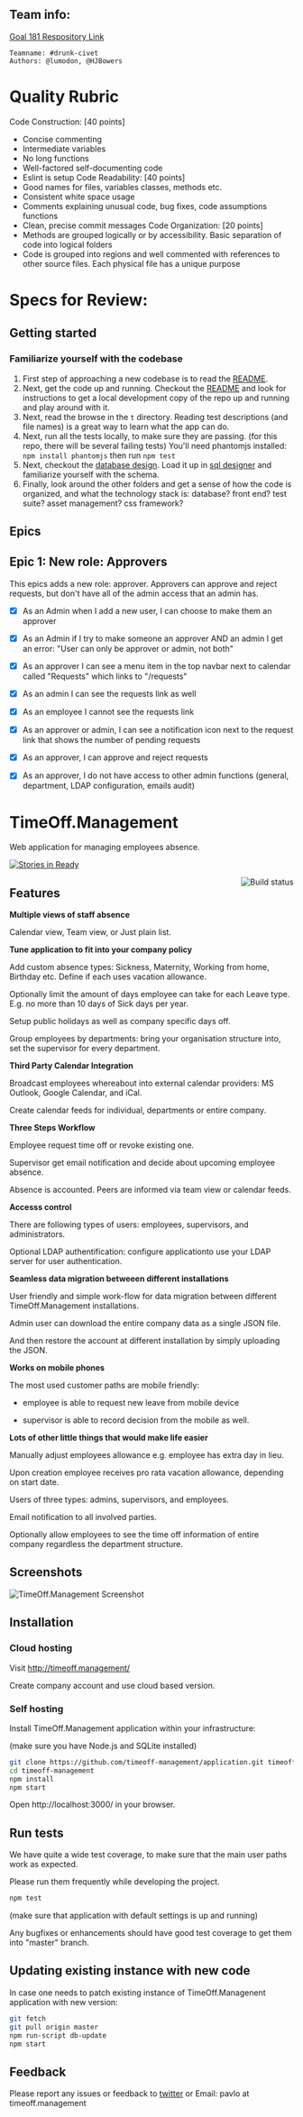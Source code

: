 ## Team info:
[Goal 181 Respository Link](http://jsdev.learnersguild.org/goals/181-Timeoff_Snapshot-Approver_Epic.html)
```
Teamname: #drunk-civet
Authors: @lumodon, @HJBowers
```

# Quality Rubric

Code Construction: [40 points]
- Concise commenting
- Intermediate variables
- No long functions
- Well-factored self-documenting code
- Eslint is setup
Code Readability: [40 points]
- Good names for files, variables classes, methods etc.
- Consistent white space usage
- Comments explaining unusual code, bug fixes, code assumptions functions
- Clean, precise commit messages
Code Organization: [20 points]
- Methods are grouped logically or by accessibility. Basic separation of code into logical folders
- Code is grouped into regions and well commented with references to other source files. Each physical file has a unique purpose

# Specs for Review:

## Getting started

### Familiarize yourself with the codebase

1. First step of approaching a new codebase is to read the [README](README.md).
1. Next, get the code up and running. Checkout the [README](README.md) and look for instructions to get a local development copy of the repo up and running and play around with it.
1. Next, read the browse in the `t` directory. Reading test descriptions (and file names) is a great way to learn what the app can do.
1. Next, run all the tests locally, to make sure they are passing. (for this repo, there will be several failing tests) You'll need phantomjs installed: `npm install phantomjs` then run `npm test`
1. Next, checkout the [database design](docs/db_design.txt). Load it up in [sql designer](http://sql.apps.learnersguild.org/) and familiarize yourself with the schema.
1. Finally, look around the other folders and get a sense of how the code is organized, and what the technology stack is: database? front end? test suite? asset management? css framework?


## Epics

## Epic 1: New role: Approvers

This epics adds a new role: approver. Approvers can approve and reject requests, but don't have all of the admin access that an admin has.

- [X] As an Admin when I add a new user, I can choose to make them an approver<br>
- [X] As an Admin if I try to make someone an approver AND an admin I get an error: "User can only be approver or admin, not both"<br>
- [X] As an approver I can see a menu item in the top navbar next to calendar called "Requests" which links to "/requests"<br>
- [X] As an admin I can see the requests link as well<br>
- [X] As an employee I cannot see the requests link<br>
- [X] As an approver or admin, I can see a notification icon next to the request link that shows the number of pending requests<br>
- [X] As an approver, I can approve and reject requests<br>
- [X] As an approver, I do not have access to other admin functions (general, department, LDAP configuration, emails audit)<br>


# TimeOff.Management

Web application for managing employees absence.

[![Stories in Ready](https://badge.waffle.io/timeoff-management/application.png?label=ready&title=Ready)](https://waffle.io/timeoff-management/application)

<a href="https://travis-ci.org/timeoff-management/application"><img align="right" src="https://travis-ci.org/timeoff-management/application.svg?branch=master" alt="Build status" /></a>

## Features

**Multiple views of staff absence**

Calendar view, Team view, or Just plain list.

**Tune application to fit into your company policy**

Add custom absence types: Sickness, Maternity, Working from home, Birthday etc. Define if each uses vacation allowance.

Optionally limit the amount of days employee can take for each Leave type. E.g. no more than 10 days of Sick days per year.

Setup public holidays as well as company specific days off.

Group employees by departments: bring your organisation structure into, set the supervisor for every department.

**Third Party Calendar Integration**

Broadcast employees whereabout into external calendar providers: MS Outlook, Google Calendar, and iCal.

Create calendar feeds for individual, departments or entire company.

**Three Steps Workflow**

Employee request time off or revoke existing one.

Supervisor get email notification and decide about upcoming employee absence.

Absence is accounted. Peers are informed via team view or calendar feeds.

**Accesss control**

There are following types of users: employees, supervisors, and administrators.

Optional LDAP authentification: configure applicationto use your LDAP server for user authentication.

**Seamless data migration betweeen different installations**

User friendly and simple work-flow for data migration between different TimeOff.Management installations.

Admin user can download the entire company data as a single JSON file.

And then restore the account at different installation by simply uploading the JSON.

**Works on mobile phones**

The most used customer paths are mobile friendly:

* employee is able to request new leave from mobile device

* supervisor is able to record decision from the mobile as well.

**Lots of other little things that would make life easier**

Manually adjust employees allowance
e.g. employee has extra day in lieu.

Upon creation employee receives pro rata vacation allowance, depending on start date.

Users of three types: admins, supervisors, and employees.

Email notification to all involved parties.

Optionally allow employees to see the time off information of entire company regardless the department structure.

## Screenshots

![TimeOff.Management Screenshot](https://raw.githubusercontent.com/timeoff-management/application/master/public/img/readme_screenshot.png)

## Installation

### Cloud hosting

Visit http://timeoff.management/

Create company account and use cloud based version.

### Self hosting

Install TimeOff.Management application within your infrastructure:

(make sure you have Node.js and SQLite installed)

```bash
git clone https://github.com/timeoff-management/application.git timeoff-management
cd timeoff-management
npm install
npm start
```
Open http://localhost:3000/ in your browser.

## Run tests

We have quite a wide test coverage, to make sure that the main user paths work as expected.

Please run them frequently while developing the project.

```bash
npm test
```

(make sure that application with default settings is up and running)

Any bugfixes or enhancements should have good test coverage to get them into "master" branch.

## Updating existing instance with new code

In case one needs to patch existing instance of TimeOff.Managenent application with new version:

```bash
git fetch
git pull origin master
npm run-script db-update
npm start
```

## Feedback

Please report any issues or feedback to <a href="https://twitter.com/FreeTimeOffApp">twitter</a> or Email: pavlo at timeoff.management
